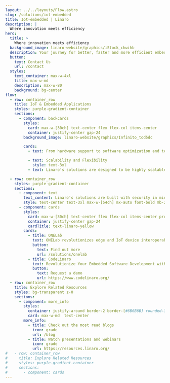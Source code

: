 ```yaml
---
layout: ../../layouts/Flow.astro
slug: /solutions/iot-embedded
title: Iot-embedded | Linaro
description: |
  Where innovation meets efficiency
hero:
  title: >
    Where innovation meets efficiency
  background_image: linaro-website/graphics/iStock_chwihb
  description: Your journey for better, faster and more efficient embedded systems development starts here.
  button:
    text: Contact Us
    url: /contact
  styles:
    text_container: max-w-4xl
    title: max-w-md
    description: max-w-80
    background: bg-center
flow:
  - row: container_row
    title: IoT & Embedded Applications
    styles: purple-gradient-container
    sections:
      - component: backcards
        styles:
          card: max-w-[30ch] text-center flex flex-col items-center
          container: justify-center gap-24
        background_image: linaro-website/graphics/Infinito_tod5dc

        cards:
          - text: From hardware support to software optimization and testing, we offer end-to-end solutions for IoT and Embedded Systems projects. We provide comprehensive support and services throughout the entire product lifecycle, from concept to deployment, ensuring that your project is delivered on time.

          - text: Scalability and Flexibility
            style: text-3xl
          - text: Linaro's solutions are designed to be highly scalable and flexible, allowing organizations to easily adapt and scale their IoT and Embedded Systems deployments as their needs evolve. Whether you're deploying a single device or managing a large-scale IoT network, our solutions can scale to meet your requirements.

  - row: container_row
    styles: purple-gradient-container
    sections:
      - component: text
        text_content: Linaro's solutions are built with security in mind
        style: text-center text-3xl max-w-[54ch] mx-auto font-bold mb-24
      - component: cards
        styles:
          card: max-w-[30ch] text-center flex flex-col items-center prose-headings:text-[1.5rem]
          container: justify-center gap-24
          cardTitle: text-linaro-yellow
        cards:
          - title: ONELab
            text: ONELab revolutionizes edge and IoT device interoperability testing.
            button:
              text: Find out more
              url: /solutions/onelab
          - title: CodeLinaro
            text: Revolutionize Your Embedded Software Development with CodeLinaro
            button:
              text: Request a demo
              url: https://www.codelinaro.org/
  - row: container_row
    title: Explore Related Resources
    styles: bg-transparent z-0
    sections:
      - component: more_info
        styles:
          container: justify-around border-2 border-[#6B6B6B] rounded-3xl py-10
          card: max-w-md  text-center
        more_info:
          - title: Check out the most read blogs
            icon: grade
            url: /blog
          - title: Watch presentations and webinars
            icon: grade
            url: https://resources.linaro.org/
#   - row: container_row
#     title: Explore Related Resources
#     styles: purple-gradient-container
#     sections:
#       - component: cards
---
```

